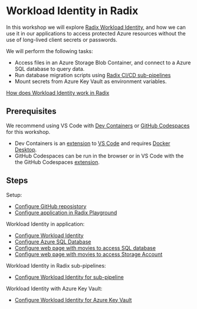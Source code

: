 # Workload Identity in Radix

In this workshop we will explore [Radix Workload Identity](https://www.radix.equinor.com/guides/workload-identity/), and how we can use it in our applications to access protected Azure resources without the use of long-lived client secrets or passwords.

We will perform the following tasks:
- Access files in an Azure Storage Blob Container, and connect to a Azure SQL database to query data.
- Run database migration scripts using [Radix CI/CD sub-pipelines](https://www.radix.equinor.com/guides/sub-pipeline/)
- Mount secrets from Azure Key Vault as environment variables.

[How does Workload Identity work in Radix](docs/workloadidentity/readme.md)

## Prerequisites

We recommend using VS Code with [Dev Containers](https://code.visualstudio.com/docs/devcontainers/containers) or [GitHub Codespaces](https://docs.github.com/en/codespaces/overview) for this workshop.

- Dev Containers is an [extension](https://code.visualstudio.com/docs/devcontainers/containers) to [VS Code](https://code.visualstudio.com/docs/setup/setup-overview) and requires [Docker Desktop](https://www.docker.com/products/docker-desktop/).
- GitHub Codespaces can be run in the browser or in VS Code with the the GitHub Codespaces [extension](https://marketplace.visualstudio.com/items?itemName=GitHub.codespaces).


## Steps

Setup:
- [Configure GitHub reposistory](docs/create_repository.md)
- [Configure application in Radix Playground](docs/configure_radix_application.md)


Workload Identity in application:
- [Configure Workload Identity](docs/configure-workload-identity.md)
- [Configure Azure SQL Database](docs/configure-azure-sql.md)
- [Configure web page with movies to access SQL database](docs/configure-page-sqlconnection.md)
- [Configure web page with movies to access Storage Account](docs/configure-page-storageaccount.md)

Workload Identity in Radix sub-pipelines:
- [Configure Workload Identity for sub-pipeline](docs/pipeline-configure-workload-identity.md)

Workload Identity with Azure Key Vault:
- [Configure Workload Identity for Azure Key Vault](/docs/keyvault-workload-identity.md)